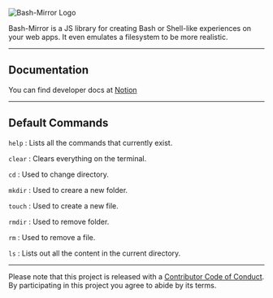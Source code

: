 
![Bash-Mirror Logo](https://user-images.githubusercontent.com/49694746/120115740-b696aa00-c14a-11eb-9995-23b09ecee81c.png)

Bash-Mirror is a JS library for creating Bash or Shell-like experiences on your web apps. It even emulates a filesystem to be more realistic.

----

## Documentation
You can find developer docs at [Notion](https://www.notion.so/Bash-Mirror-3c01c079baef45a6be1e86132e853a0c)

-----

## Default Commands 

`help`  : Lists all the commands that currently exist.


`clear` : Clears everything on the terminal.


`cd`    : Used to change directory.


`mkdir` : Used to creare a new folder.


`touch` : Used to create a new file.


`rmdir` : Used to remove folder.


`rm`    : Used to remove a file.


`ls`    : Lists out all the content in the current directory.

---------
Please note that this project is released with a [Contributor Code of Conduct](CODE-OF-CONDUCT.md). By participating in this project you agree to abide by its terms.
